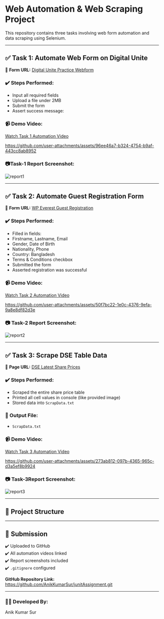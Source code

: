 # Web Automation & Web Scraping Project

This repository contains three tasks involving web form automation and data scraping using Selenium.

---

## ✅ Task 1: Automate Web Form on Digital Unite

🔗 **Form URL:** [Digital Unite Practice Webform](https://www.digitalunite.com/practice-webform-learners)

### ✔️ Steps Performed:
- Input all required fields
- Upload a file under 2MB
- Submit the form
- Assert success message:


### 📹 Demo Video:
[Watch Task 1 Automation Video](#)

https://github.com/user-attachments/assets/96ee46a7-b324-4754-b9af-443cc8ab8952



### 📷Task-1 Report Screenshot:
![report1](https://github.com/user-attachments/assets/97529a35-6b44-4dcc-a505-c189e8451261)


---

## ✅ Task 2: Automate Guest Registration Form

🔗 **Form URL:** [WP Everest Guest Registration](https://demo.wpeverest.com/user-registration/guest-registration-form/)

### ✔️ Steps Performed:
- Filled in fields:
- Firstname, Lastname, Email
- Gender, Date of Birth
- Nationality, Phone
- Country: Bangladesh
- Terms & Conditions checkbox
- Submitted the form
- Asserted registration was successful

### 📹 Demo Video:
[Watch Task 2 Automation Video](#) 

https://github.com/user-attachments/assets/50f7bc22-1e0c-4376-9efa-9a8e8df82d3e



### 📷 Task-2 Report Screenshot:
![report2](https://github.com/user-attachments/assets/297f7021-76bf-4af4-8f26-3b987d8a938c)


---

## ✅ Task 3: Scrape DSE Table Data

🔗 **Page URL:** [DSE Latest Share Prices](https://dsebd.org/latest_share_price_scroll_by_value.php)

### ✔️ Steps Performed:
- Scraped the entire share price table
- Printed all cell values in console (like provided image)
- Stored data into `ScrapData.txt`

### 📂 Output File:
- `ScrapData.txt`

### 📹 Demo Video:
[Watch Task 3 Automation Video](#) 

https://github.com/user-attachments/assets/273ab812-097b-4365-965c-d3a5ef8b9924



### 📷 Task-3Report Screenshot:
![report3](https://github.com/user-attachments/assets/0580e3e9-05c2-498d-b20c-a4bf0d4956ee)


---

## 📁 Project Structure

---

## 📌 Submission

✔️ Uploaded to GitHub  
✔️ All automation videos linked  
✔️ Report screenshots included  
✔️ `.gitignore` configured  

**GitHub Repository Link:** https://github.com/AnikKumarSur/junitAssignment.git

---

### 👨‍💻 Developed By:
Anik Kumar Sur




